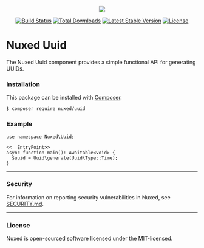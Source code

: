 <p align="center"><img src="https://avatars3.githubusercontent.com/u/45311177?s=200&v=4"></p>

<p align="center">
<a href="https://travis-ci.org/nuxed/uuid"><img src="https://travis-ci.org/nuxed/uuid.svg" alt="Build Status"></a>
<a href="https://packagist.org/packages/nuxed/uuid"><img src="https://poser.pugx.org/nuxed/uuid/d/total.svg" alt="Total Downloads"></a>
<a href="https://packagist.org/packages/nuxed/uuid"><img src="https://poser.pugx.org/nuxed/uuid/v/stable.svg" alt="Latest Stable Version"></a>
<a href="https://packagist.org/packages/nuxed/uuid"><img src="https://poser.pugx.org/nuxed/uuid/license.svg" alt="License"></a>
</p>

# Nuxed Uuid

The Nuxed Uuid component provides a simple functional API for generating UUIDs.

### Installation

This package can be installed with [Composer](https://getcomposer.org).

```console
$ composer require nuxed/uuid
```

### Example

```hack
use namespace Nuxed\Uuid;

<<__EntryPoint>>
async function main(): Awaitable<void> {
  $uuid = Uuid\generate(Uuid\Type::Time);
}
```

---

### Security

For information on reporting security vulnerabilities in Nuxed, see [SECURITY.md](SECURITY.md).

---

### License

Nuxed is open-sourced software licensed under the MIT-licensed.
